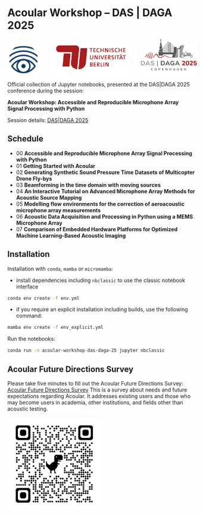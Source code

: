 # Acoular Workshop – DAS | DAGA 2025

<div style="display: flex; justify-content: center; align-items: center; gap: 20px;">
  <img src="img/Acoular_logo.png" alt="Acoular" style="height: 100px; width: auto;">
  <img src="img/TU-lang.png" alt="TU" style="height: 100px; width: auto;">
  <img src="img/DAGA_logo.png" alt="DAGA" style="height: 100px; width: auto;">
</div>

Official collection of Jupyter notebooks, presented at the DAS|DAGA 2025 conference during the session: 

**Acoular Workshop: Accessible and Reproducible Microphone Array Signal Processing with Python**

Session details: [DAS|DAGA 2025](https://app2025.daga-tagung.de/konferenz?session=21)

## Schedule

* 00 **Accessible and Reproducible Microphone Array Signal Processing with Python**
* 01 **Getting Started with Acoular**
* 02 **Generating Synthetic Sound Pressure Time Datasets of Multicopter Drone Fly-bys**
* 03 **Beamforming in the time domain with moving sources**
* 04 **An Interactive Tutorial on Advanced Microphone Array Methods for Acoustic Source Mapping**
* 05 **Modelling flow environments for the correction of aeroacoustic microphone array measurements**
* 06 **Acoustic Data Acquisition and Processing in Python using a MEMS Microphone Array**
* 07 **Comparison of Embedded Hardware Platforms for Optimized Machine Learning-Based Acoustic Imaging**    

## Installation

Installation with `conda`, `mamba` or `micromamba`:

* install dependencies including `nbclassic` to use the classic notebook interface

```bash
conda env create -f env.yml
```

* if you require an explicit installation including builds, use the following command:

```bash
mamba env create -f env_explicit.yml
```

Run the notebooks:

```bash
conda run -n acoular-workshop-das-daga-25 jupyter nbclassic
```

## Acoular Future Directions Survey

Please take five minutes to fill out the Acoular Future Directions Survey: [Acoular Future Directions Survey](https://adku1173.limesurvey.net/432223?lang=en)
This is a survey about needs and future expectations regarding Acoular. 
It addresses existing users and those who may become users in academia, other institutions, and fields other than acoustic testing.

<img src="img/survey.png" alt="Survey" style="height: auto; width: 50%;">

